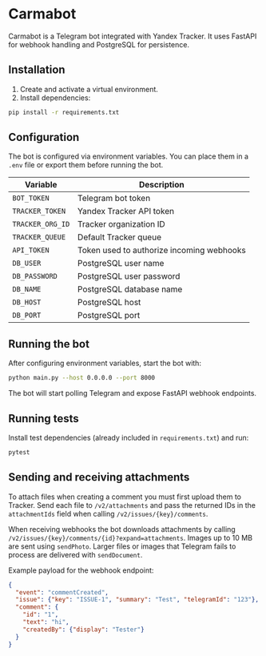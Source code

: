 # Carmabot

Carmabot is a Telegram bot integrated with Yandex Tracker. It uses FastAPI for webhook handling and PostgreSQL for persistence.

## Installation

1. Create and activate a virtual environment.
2. Install dependencies:

```bash
pip install -r requirements.txt
```

## Configuration

The bot is configured via environment variables. You can place them in a `.env` file or export them before running the bot.

| Variable | Description |
|----------|-------------|
| `BOT_TOKEN` | Telegram bot token |
| `TRACKER_TOKEN` | Yandex Tracker API token |
| `TRACKER_ORG_ID` | Tracker organization ID |
| `TRACKER_QUEUE` | Default Tracker queue |
| `API_TOKEN` | Token used to authorize incoming webhooks |
| `DB_USER` | PostgreSQL user name |
| `DB_PASSWORD` | PostgreSQL user password |
| `DB_NAME` | PostgreSQL database name |
| `DB_HOST` | PostgreSQL host |
| `DB_PORT` | PostgreSQL port |

## Running the bot

After configuring environment variables, start the bot with:

```bash
python main.py --host 0.0.0.0 --port 8000
```

The bot will start polling Telegram and expose FastAPI webhook endpoints.

## Running tests

Install test dependencies (already included in `requirements.txt`) and run:

```bash
pytest
```

## Sending and receiving attachments

To attach files when creating a comment you must first upload them to Tracker.
Send each file to `/v2/attachments` and pass the returned IDs in the
`attachmentIds` field when calling `/v2/issues/{key}/comments`.

When receiving webhooks the bot downloads attachments by calling
`/v2/issues/{key}/comments/{id}?expand=attachments`.
Images up to 10&nbsp;MB are sent using `sendPhoto`. Larger files or images that
Telegram fails to process are delivered with `sendDocument`.

Example payload for the webhook endpoint:

```json
{
  "event": "commentCreated",
  "issue": {"key": "ISSUE-1", "summary": "Test", "telegramId": "123"},
  "comment": {
    "id": "1",
    "text": "hi",
    "createdBy": {"display": "Tester"}
  }
}
```

